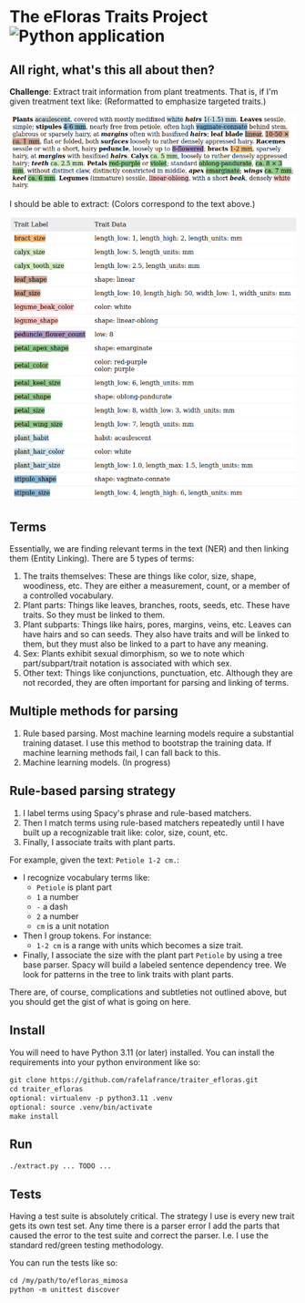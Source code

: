 # The eFloras Traits Project ![Python application](https://github.com/rafelafrance/traiter_efloras/workflows/CI/badge.svg)

## All right, what's this all about then?
**Challenge**: Extract trait information from plant treatments. That is, if I'm given treatment text like: (Reformatted to emphasize targeted traits.)

![Treatment](assets/treatment.png)

I should be able to extract: (Colors correspond to the text above.)

![Treatment](assets/traits.png)

## Terms
Essentially, we are finding relevant terms in the text (NER) and then linking them (Entity Linking). There are 5 types of terms:
1. The traits themselves: These are things like color, size, shape, woodiness, etc. They are either a measurement, count, or a member of a controlled vocabulary.
1. Plant parts: Things like leaves, branches, roots, seeds, etc. These have traits. So they must be linked to them.
1. Plant subparts: Things like hairs, pores, margins, veins, etc. Leaves can have hairs and so can seeds. They also have traits and will be linked to them, but they must also be linked to a part to have any meaning.
1. Sex: Plants exhibit sexual dimorphism, so we to note which part/subpart/trait notation is associated with which sex.
1. Other text: Things like conjunctions, punctuation, etc. Although they are not recorded, they are often important for parsing and linking of terms.

## Multiple methods for parsing
1. Rule based parsing. Most machine learning models require a substantial training dataset. I use this method to bootstrap the training data. If machine learning methods fail, I can fall back to this.
1. Machine learning models. (In progress)

## Rule-based parsing strategy
1. I label terms using Spacy's phrase and rule-based matchers.
1. Then I match terms using rule-based matchers repeatedly until I have built up a recognizable trait like: color, size, count, etc.
1. Finally, I associate traits with plant parts.

For example, given the text: `Petiole 1-2 cm.`:
- I recognize vocabulary terms like:
    - `Petiole` is plant part
    - `1` a number
    - `-` a dash
    - `2` a number
    - `cm` is a unit notation
- Then I group tokens. For instance:
    - `1-2 cm` is a range with units which becomes a size trait.
- Finally, I associate the size with the plant part `Petiole` by using a tree base parser. Spacy will build a labeled sentence dependency tree. We look for patterns in the tree to link traits with plant parts.

There are, of course, complications and subtleties not outlined above, but you should get the gist of what is going on here.

## Install
You will need to have Python 3.11 (or later) installed. You can install the requirements into your python environment like so:
```
git clone https://github.com/rafelafrance/traiter_efloras.git
cd traiter_efloras
optional: virtualenv -p python3.11 .venv
optional: source .venv/bin/activate
make install
```

## Run
```
./extract.py ... TODO ...
```

## Tests
Having a test suite is absolutely critical. The strategy I use is every new trait gets its own test set. Any time there is a parser error I add the parts that caused the error to the test suite and correct the parser. I.e. I use the standard red/green testing methodology.

You can run the tests like so:
```
cd /my/path/to/efloras_mimosa
python -m unittest discover
```
